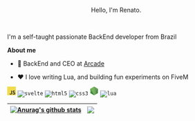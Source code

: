 <p align="center">Hello, I'm Renato.</p>

<br />

I'm a self-taught passionate BackEnd developer from Brazil

**About me**

- 💼 BackEnd and CEO at [Arcade](https://discord.gg/jw5rRq9qSB)

- ❤️ I love writing Lua, and building fun experiments on FiveM

<code><img height="20" alt="javascript" src="https://raw.githubusercontent.com/github/explore/80688e429a7d4ef2fca1e82350fe8e3517d3494d/topics/javascript/javascript.png"></code>
<code><img height="20" alt="svelte" src="https://upload.wikimedia.org/wikipedia/commons/thumb/1/1b/Svelte_Logo.svg/1702px-Svelte_Logo.svg.png"></code>
<code><img height="20" alt="html5" src="https://cdn-icons-png.flaticon.com/512/732/732212.png"></code>
<code><img height="20" alt="css3" src="https://upload.wikimedia.org/wikipedia/commons/thumb/6/62/CSS3_logo.svg/2048px-CSS3_logo.svg.png"></code>
<code><img height="20" alt="nodejs" src="https://raw.githubusercontent.com/github/explore/80688e429a7d4ef2fca1e82350fe8e3517d3494d/topics/nodejs/nodejs.png"></code> 
<code><img height="20" alt="lua" src="https://upload.wikimedia.org/wikipedia/commons/thumb/c/cf/Lua-Logo.svg/2048px-Lua-Logo.svg.png"></code>    


| <a href="https://github.com/Renato-Arcade/github-readme-stats"><img align="center" src="https://github-readme-stats.vercel.app/api?username=anuraghazra&show_icons=true&include_all_commits=true&theme=buefy&hide_border=true" alt="Anurag's github stats" /></a> | <a href="https://github.com/anuraghazra/github-readme-stats"><img align="center" src="https://github-readme-stats.vercel.app/api/top-langs/?username=anuraghazra&layout=compact&theme=buefy&hide_border=true" /></a> |
| ------------- | ------------- |

